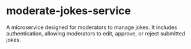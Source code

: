 # moderate-jokes-service
A microservice designed for moderators to manage jokes. It includes authentication, allowing moderators to edit, approve, or reject submitted jokes.
